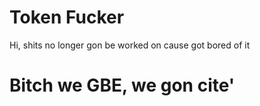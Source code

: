 # Token Fucker
Hi, shits no longer gon be worked on cause got bored of it
# Bitch we GBE, we gon cite'
